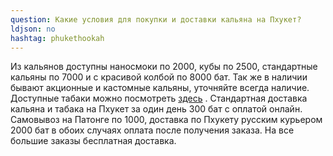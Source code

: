 ```yaml
---
question: Какие условия для покупки и доставки кальяна на Пхукет?
ldjson: no
hashtag: phukethookah
---
```


Из кальянов доступны наносмоки по 2000, кубы по 2500, стандартные кальяны по 7000 и с красивой колбой по 8000 бат. Так же в наличии бывают акционные и кастомные кальяны, уточняйте всегда наличие. Доступные табаки можно посмотреть  [здесь](#buy-tabak) .  Стандартная доставка кальяна и табака на Пхукет за один день 300 бат с оплатой онлайн. Самовывоз на Патонге по 1000, доставка по Пхукету русским курьером 2000 бат в обоих случаях оплата после получения заказа. На все большие заказы бесплатная доставка.
